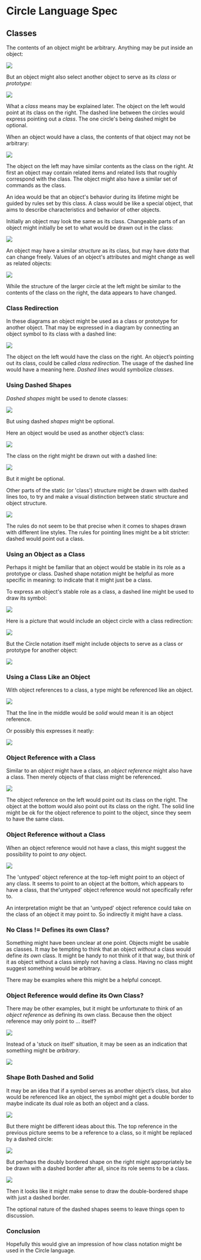 ﻿Circle Language Spec
===================

Classes
-------

The contents of an object might be arbitrary. Anything may be put inside an object:

![](images/Classes.001.png)

But an object might also select another object to serve as its *class* or *prototype:*

![](images/Classes.002.png)

What a *class* means may be explained later. The object on the left would point at its class on the right. The dashed line between the circles would express pointing out a *class*. The one circle's being dashed might be optional.

When an object would have a class, the contents of that object may not be arbitrary:

![](images/Classes.003.png)

The object on the left may have similar contents as the class on the right. At first an object may contain related items and related lists that roughly correspond with the class. The object might also have a similar set of commands as the class.

An idea would be that an object's behavior during its lifetime might be guided by rules set by this class. A class would be like a special object, that aims to describe characteristics and behavior of other objects.

Initially an object may look the same as its class. Changeable parts of an object might initially be set to what would be drawn out in the class:

![](images/Classes.004.png)

An object may have a similar *structure* as its class, but may have *data* that can change freely. Values of an object's attributes and might change as well as related objects:

![](images/Classes.005.png)

While the structure of the larger circle at the left might be similar to the contents of the class on the right, the data appears to have changed.

### Class Redirection

In these diagrams an object might be used as a class or prototype for another object. That may be expressed in a diagram by connecting an object symbol to its class with a dashed line:

![](images/Classes.006.png)

The object on the left would have the class on the right. An object’s pointing out its class, could be called *class redirection*. The usage of the dashed line would have a meaning here. *Dashed lines* would symbolize *classes*.

### Using Dashed Shapes

*Dashed shapes* might be used to denote classes:

![](images/Classes.007.png)

But using dashed *shapes* might be optional. 

Here an object would be used as another object’s class:

![](images/Classes.006.png)

The class on the right might be drawn out with a dashed line:

![](images/Classes.008.png)

But it might be optional. 

Other parts of the static (or 'class') structure might be drawn with dashed lines too, to try and make a visual distinction between static structure and object structure.

![](images/Classes.009.png)

The rules do not seem to be that precise when it comes to shapes drawn with different line styles. The rules for pointing lines might be a bit stricter: dashed would point out a class.

### Using an Object as a Class

Perhaps it might be familiar that an object would be stable in its role as a prototype or class. Dashed shape notation might be helpful as more specific in meaning: to indicate that it might just be a class.

To express an object's stable role as a class, a dashed line might be used to draw its symbol:

![](images/Classes.010.png)

Here is a picture that would include an object circle with a class redirection:

![](images/Classes.008.png)

But the Circle notation itself might include objects to serve as a class or prototype for another object:

![](images/Classes.011.png)

### Using a Class Like an Object

With object references to a class, a type might be referenced like an object.

![](images/Classes.012.png)

That the line in the middle would be *solid* would mean it is an object reference.

Or possibly this expresses it neatly:

![](images/Classes.013.png)

### Object Reference with a Class

Similar to an *object* might have a class, an *object reference* might also have a class. Then merely objects of that class might be referenced.

![](images/Classes.014.png)

The object reference on the left would point out its class on the right. The object at the bottom would also point out its class on the right. The solid line might be ok for the object reference to point to the object, since they seem to have the same class.

### Object Reference without a Class

When an object reference would not have a class, this might suggest the possibility to point to *any* object.

![](images/Classes.015.png)

The 'untyped' object reference at the top-left might point to an object of any class. It seems to point to an object at the bottom, which appears to have a class, that the'untyped' object reference would not specifically refer to.

An interpretation might be that an 'untyped' object reference could take on the class of an object it may point to. So indirectly it might have a class.

### No Class != Defines its own Class?

Something might have been unclear at one point. Objects might be usable as classes. It may be tempting to think that an object *without* a class would define *its* *own* class. It might be handy to not think of it that way, but think of it as object without a class simply not having a class. Having no class might suggest something would be arbitrary.

There may be examples where this might be a helpful concept.

### Object Reference would define its Own Class?

There may be other examples, but it might be unfortunate to think of an *object reference* as defining its own class. Because then the object reference may only point to … itself?

![](images/Classes.016.png)

Instead of a 'stuck on itself' situation, it may be seen as an indication that something might be *arbitrary*.

![](images/Classes.015.png)

### Shape Both Dashed and Solid

It may be an idea that if a symbol serves as another object’s class, but also would be referenced like an object, the symbol might get a double border to maybe indicate its dual role as both an object and a class.

![](images/Classes.017.png)

But there might be different ideas about this. The top reference in the previous picture seems to be a reference to a class, so it might be replaced by a dashed circle:

![](images/Classes.018.png)

But perhaps the doubly bordered shape on the right might appropriately be be drawn with a dashed border after all, since its role seems to be a class.

![](images/Classes.019.png)

Then it looks like it might make sense to draw the double-bordered shape with just a dashed border.

The optional nature of the dashed shapes seems to leave things open to discussion.

### Conclusion

Hopefully this would give an impression of how class notation might be used in the Circle language.
